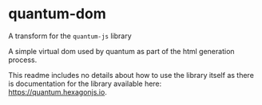# quantum-dom

A transform for the `quantum-js` library

A simple virtual dom used by quantum as part of the html generation process.

This readme includes no details about how to use the library itself as there is documentation for the library available here: https://quantum.hexagonjs.io.